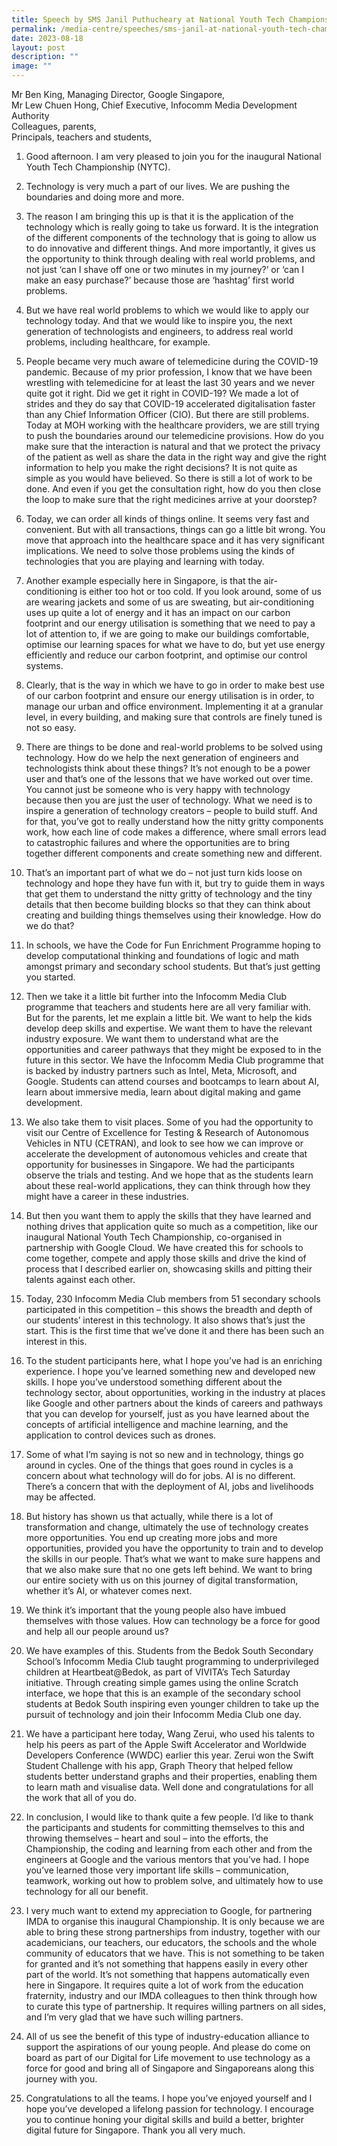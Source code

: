 ```yaml
---
title: Speech by SMS Janil Puthucheary at National Youth Tech Championship
permalink: /media-centre/speeches/sms-janil-at-national-youth-tech-championship/
date: 2023-08-18
layout: post
description: ""
image: ""
---
```

Mr Ben King, Managing Director, Google Singapore,  
Mr Lew Chuen Hong, Chief Executive, Infocomm Media Development Authority  
Colleagues, parents,   
Principals, teachers and students,  
  
1. Good afternoon. I am very pleased to join you for the inaugural National Youth Tech Championship (NYTC).  
  
2. Technology is very much a part of our lives. We are pushing the boundaries and doing more and more.   
  
3. The reason I am bringing this up is that it is the application of the technology which is really going to take us forward. It is the integration of the different components of the technology that is going to allow us to do innovative and different things. And more importantly, it gives us the opportunity to think through dealing with real world problems, and not just ‘can I shave off one or two minutes in my journey?’ or ‘can I make an easy purchase?’ because those are ‘hashtag’ first world problems.   
  
4. But we have real world problems to which we would like to apply our technology today. And that we would like to inspire you, the next generation of technologists and engineers, to address real world problems, including healthcare, for example.   
  
5. People became very much aware of telemedicine during the COVID-19 pandemic. Because of my prior profession, I know that we have been wrestling with telemedicine for at least the last 30 years and we never quite got it right. Did we get it right in COVID-19? We made a lot of strides and they do say that COVID-19 accelerated digitalisation faster than any Chief Information Officer (CIO). But there are still problems. Today at MOH working with the healthcare providers, we are still trying to push the boundaries around our telemedicine provisions. How do you make sure that the interaction is natural and that we protect the privacy of the patient as well as share the data in the right way and give the right information to help you make the right decisions? It is not quite as simple as you would have believed. So there is still a lot of work to be done. And even if you get the consultation right, how do you then close the loop to make sure that the right medicines arrive at your doorstep?   
  
6. Today, we can order all kinds of things online. It seems very fast and convenient. But with all transactions, things can go a little bit wrong. You move that approach into the healthcare space and it has very significant implications. We need to solve those problems using the kinds of technologies that you are playing and learning with today.  
  
7. Another example especially here in Singapore, is that the air-conditioning is either too hot or too cold. If you look around, some of us are wearing jackets and some of us are sweating, but air-conditioning uses up quite a lot of energy and it has an impact on our carbon footprint and our energy utilisation is something that we need to pay a lot of attention to, if we are going to make our buildings comfortable, optimise our learning spaces for what we have to do, but yet use energy efficiently and reduce our carbon footprint, and optimise our control systems.  
  
8. Clearly, that is the way in which we have to go in order to make best use of our carbon footprint and ensure our energy utilisation is in order, to manage our urban and office environment. Implementing it at a granular level, in every building, and making sure that controls are finely tuned is not so easy.    
  
9. There are things to be done and real-world problems to be solved using technology. How do we help the next generation of engineers and technologists think about these things? It’s not enough to be a power user and that’s one of the lessons that we have worked out over time. You cannot just be someone who is very happy with technology because then you are just the user of technology. What we need is to inspire a generation of technology creators – people to build stuff. And for that, you’ve got to really understand how the nitty gritty components work, how each line of code makes a difference, where small errors lead to catastrophic failures and where the opportunities are to bring together different components and create something new and different.   
  
10. That’s an important part of what we do – not just turn kids loose on technology and hope they have fun with it, but try to guide them in ways that get them to understand the nitty gritty of technology and the tiny details that then become building blocks so that they can think about creating and building things themselves using their knowledge. How do we do that?  
  
11. In schools, we have the Code for Fun Enrichment Programme hoping to develop computational thinking and foundations of logic and math amongst primary and secondary school students. But that’s just getting you started.  
  
12. Then we take it a little bit further into the Infocomm Media Club programme that teachers and students here are all very familiar with. But for the parents, let me explain a little bit. We want to help the kids develop deep skills and expertise. We want them to have the relevant industry exposure. We want them to understand what are the opportunities and career pathways that they might be exposed to in the future in this sector. We have the Infocomm Media Club programme that is backed by industry partners such as Intel, Meta, Microsoft, and Google. Students can attend courses and bootcamps to learn about AI, learn about immersive media, learn about digital making and game development.  
  
13. We also take them to visit places. Some of you had the opportunity to visit our Centre of Excellence for Testing & Research of Autonomous Vehicles in NTU (CETRAN), and look to see how we can improve or accelerate the development of autonomous vehicles and create that opportunity for businesses in Singapore. We had the participants observe the trials and testing. And we hope that as the students learn about these real-world applications, they can think through how they might have a career in these industries.   
  
14. But then you want them to apply the skills that they have learned and nothing drives that application quite so much as a competition, like our inaugural National Youth Tech Championship, co-organised in partnership with Google Cloud. We have created this for schools to come together, compete and apply those skills and drive the kind of process that I described earlier on, showcasing skills and pitting their talents against each other.   
  
15. Today, 230 Infocomm Media Club members from 51 secondary schools participated in this competition – this shows the breadth and depth of our students’ interest in this technology. It also shows that’s just the start. This is the first time that we’ve done it and there has been such an interest in this.   
  
16. To the student participants here, what I hope you’ve had is an enriching experience. I hope you’ve learned something new and developed new skills. I hope you’ve understood something different about the technology sector, about opportunities, working in the industry at places like Google and other partners about the kinds of careers and pathways that you can develop for yourself, just as you have learned about the concepts of artificial intelligence and machine learning, and the application to control devices such as drones.   
  
17. Some of what I’m saying is not so new and in technology, things go around in cycles. One of the things that goes round in cycles is a concern about what technology will do for jobs. AI is no different. There’s a concern that with the deployment of AI, jobs and livelihoods may be affected.   
  
18. But history has shown us that actually, while there is a lot of transformation and change, ultimately the use of technology creates more opportunities. You end up creating more jobs and more opportunities, provided you have the opportunity to train and to develop the skills in our people. That’s what we want to make sure happens and that we also make sure that no one gets left behind. We want to bring our entire society with us on this journey of digital transformation, whether it’s AI, or whatever comes next.   
  
19. We think it’s important that the young people also have imbued themselves with those values. How can technology be a force for good and help all our people around us?  
  
20. We have examples of this. Students from the Bedok South Secondary School’s Infocomm Media Club taught programming to underprivileged children at Heartbeat@Bedok, as part of VIVITA’s Tech Saturday initiative. Through creating simple games using the online Scratch interface, we hope that this is an example of the secondary school students at Bedok South inspiring even younger children to take up the pursuit of technology and join their Infocomm Media Club one day.  
  
21. We have a participant here today, Wang Zerui, who used his talents to help his peers as part of the Apple Swift Accelerator and Worldwide Developers Conference (WWDC) earlier this year. Zerui won the Swift Student Challenge with his app, Graph Theory that helped fellow students better understand graphs and their properties, enabling them to learn math and visualise data. Well done and congratulations for all the work that all of you do.  
  
22. In conclusion, I would like to thank quite a few people. I’d like to thank the participants and students for committing themselves to this and throwing themselves – heart and soul – into the efforts, the Championship, the coding and learning from each other and from the engineers at Google and the various mentors that you’ve had. I hope you’ve learned those very important life skills – communication, teamwork, working out how to problem solve, and ultimately how to use technology for all our benefit.   
  
23. I very much want to extend my appreciation to Google, for partnering IMDA to organise this inaugural Championship. It is only because we are able to bring these strong partnerships from industry, together with our academicians, our teachers, our educators, the schools and the whole community of educators that we have. This is not something to be taken for granted and it’s not something that happens easily in every other part of the world. It’s not something that happens automatically even here in Singapore. It requires quite a lot of work from the education fraternity, industry and our IMDA colleagues to then think through how to curate this type of partnership. It requires willing partners on all sides, and I’m very glad that we have such willing partners.   
  
24. All of us see the benefit of this type of industry-education alliance to support the aspirations of our young people. And please do come on board as part of our Digital for Life movement to use technology as a force for good and bring all of Singapore and Singaporeans along this journey with you.  
  
25. Congratulations to all the teams. I hope you’ve enjoyed yourself and I hope you’ve developed a lifelong passion for technology. I encourage you to continue honing your digital skills and build a better, brighter digital future for Singapore. Thank you all very much.